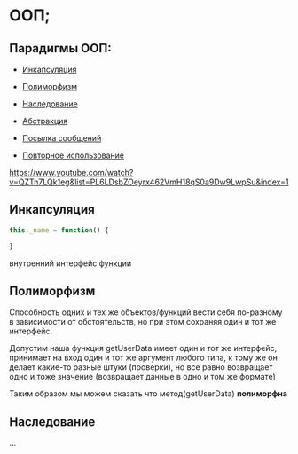 # ООП;

## Парадигмы ООП:
- [Инкапсуляция](#)
- [Полиморфизм](#)
- [Наследование](#)


- [Абстракция](#)
- [Посылка сообщений](#)
- [Повторное использование](#)

https://www.youtube.com/watch?v=QZTn7LQk1eg&list=PL6LDsbZOeyrx462VmH18qS0a9Dw9LwpSu&index=1

## Инкапсуляция
```javascript
this._name = function() {

}
```
 внутренний интерфейс функции

## Полиморфизм
Способность одних и тех же объектов/функций вести себя по-разному в зависимости от обстоятельств, но при этом сохраняя один и тот же интерфейс.

Допустим наша функция getUserData имеет один и тот же интерфейс, принимает на вход один и тот же аргумент любого типа, к тому же он делает какие-то разные штуки (проверки), но все равно возвращает одно и тоже значение (возвращает данные в одно и том же формате)

Таким образом мы можем сказать что метод(getUserData) **полиморфна**

## Наследование
...
